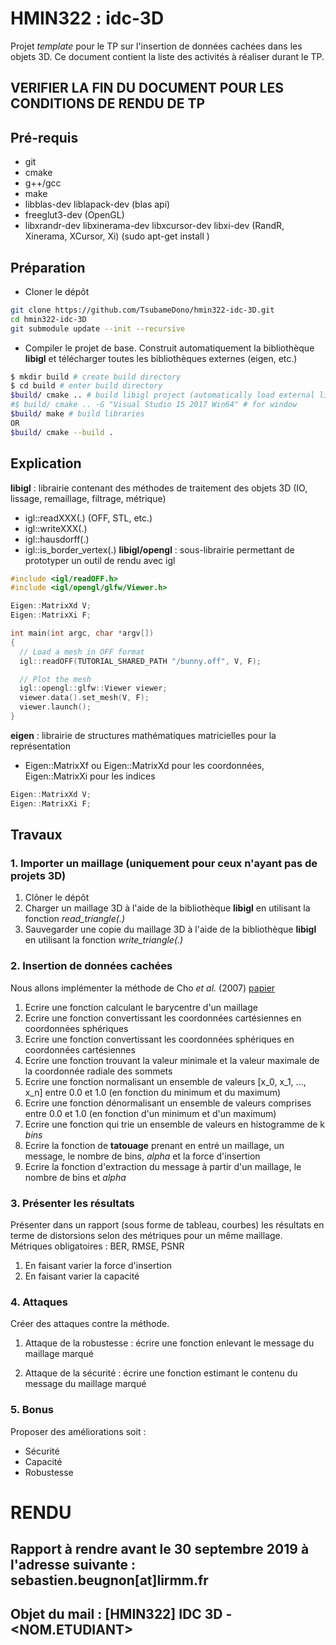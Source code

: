 # HMIN322 : idc-3D

Projet *template* pour le TP sur l'insertion de données cachées dans les objets 3D.
Ce document contient la liste des activités à réaliser durant le TP.

## VERIFIER LA FIN DU DOCUMENT POUR LES CONDITIONS DE RENDU DE TP

## Pré-requis

- git
- cmake
- g++/gcc
- make
- libblas-dev liblapack-dev (blas api)
- freeglut3-dev (OpenGL)
- libxrandr-dev libxinerama-dev libxcursor-dev libxi-dev (RandR, Xinerama, XCursor, Xi)
(sudo apt-get install <libname>)

## Préparation

- Cloner le dépôt
```sh
git clone https://github.com/TsubameDono/hmin322-idc-3D.git
cd hmin322-idc-3D
git submodule update --init --recursive
```
- Compiler le projet de base. Construit automatiquement la bibliothèque **libigl** et télécharger toutes les bibliothèques externes (eigen, etc.)
```sh
$ mkdir build # create build directory
$ cd build # enter build directory
$build/ cmake .. # build libigl project (automatically load external libs)
#$ build/ cmake .. -G "Visual Studio 15 2017 Win64" # for window
$build/ make # build libraries
OR
$build/ cmake --build .
```

## Explication

**libigl** : librairie contenant des méthodes de traitement des objets 3D (IO, lissage, remaillage, filtrage, métrique)
 - igl::readXXX(.) (OFF, STL, etc.)
 - igl::writeXXX(.)
 - igl::hausdorff(.)
 - igl::is_border_vertex(.)
**libigl/opengl** : sous-librairie permettant de prototyper un outil de rendu avec igl
```cpp
#include <igl/readOFF.h>
#include <igl/opengl/glfw/Viewer.h>

Eigen::MatrixXd V;
Eigen::MatrixXi F;

int main(int argc, char *argv[])
{
  // Load a mesh in OFF format
  igl::readOFF(TUTORIAL_SHARED_PATH "/bunny.off", V, F);

  // Plot the mesh
  igl::opengl::glfw::Viewer viewer;
  viewer.data().set_mesh(V, F);
  viewer.launch();
}
```
**eigen** : librairie de structures mathématiques matricielles pour la représentation
 - Eigen::MatrixXf ou Eigen::MatrixXd pour les coordonnées, Eigen::MatrixXi pour les indices
```cpp
Eigen::MatrixXd V;
Eigen::MatrixXi F;
```

## Travaux

### 1. Importer un maillage (uniquement pour ceux n'ayant pas de projets 3D)
1. Clôner le dépôt
2. Charger un maillage 3D à l'aide de la bibliothèque **libigl** en utilisant la fonction *read_triangle(.)*
3. Sauvegarder une copie du maillage 3D à l'aide de la bibliothèque **libigl** en utilisant la fonction *write_triangle(.)*

### 2. Insertion de données cachées

Nous allons implémenter la méthode de Cho *et al.* (2007) [papier](https://www.researchgate.net/profile/Remy_Prost/publication/3319967_An_Oblivious_Watermarking_for_3-D_Polygonal_Meshes_Using_Distribution_of_Vertex_Norms/links/02e7e52849d95aa0ea000000/An-Oblivious-Watermarking-for-3-D-Polygonal-Meshes-Using-Distribution-of-Vertex-Norms.pdf)

1. Ecrire une fonction calculant le barycentre d'un maillage
2. Ecrire une fonction convertissant les coordonnées cartésiennes en coordonnées sphériques
3. Ecrire une fonction convertissant les coordonnées sphériques en coordonnées cartésiennes
4. Ecrire une fonction trouvant la valeur minimale et la valeur maximale de la coordonnée radiale des sommets
5. Ecrire une fonction normalisant un ensemble de valeurs [x_0, x_1, ..., x_n] entre 0.0 et 1.0 (en fonction du minimum et du maximum)
6. Ecrire une fonction dénormalisant un ensemble de valeurs comprises entre 0.0 et 1.0 (en fonction d'un minimum et d'un maximum)
7. Ecrire une fonction qui trie un ensemble de valeurs en histogramme de k *bins*
7. Ecrire la fonction de **tatouage** prenant en entré un maillage, un message, le nombre de bins, *alpha* et la force d'insertion
8. Ecrire la fonction d'extraction du message à partir d'un maillage, le nombre de bins et *alpha*

### 3. Présenter les résultats

Présenter dans un rapport (sous forme de tableau, courbes) les résultats en terme de distorsions selon des métriques pour un même maillage.
Métriques obligatoires : BER, RMSE, PSNR
1. En faisant varier la force d'insertion
2. En faisant varier la capacité

### 4. Attaques

Créer des attaques contre la méthode.

1. Attaque de la robustesse : écrire une fonction enlevant le message du maillage marqué

2. Attaque de la sécurité : écrire une fonction estimant le contenu du message du maillage marqué

### 5. Bonus

Proposer des améliorations soit :
- Sécurité
- Capacité
- Robustesse

# RENDU
## Rapport à rendre avant le 30 septembre 2019 à l'adresse suivante : sebastien.beugnon[at]lirmm.fr
## Objet du mail : [HMIN322] IDC 3D - <NOM.ETUDIANT>
